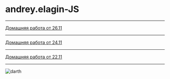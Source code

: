 # andrey.elagin-JS
<hr>
<a href="//github.com/itmo-it-group-305/andrey.elagin-JS/tree/master/homework/26.11">Домашняя работа от 26.11</a><br>
<hr>
<a href="//github.com/itmo-it-group-305/andrey.elagin-JS/tree/master/homework/24.11">Домашняя работа от 24.11</a><br>
<hr>
<a href="//github.com/itmo-it-group-305/andrey.elagin-JS/tree/master/homework/22.11">Домашняя работа от 22.11</a><br>
<hr>
<img src="https://leto49e.storage.yandex.net/rdisk/ce7c3c8d5d6676a0a0dcbbd0766b38c8d72d3d52367fbf97094ec503a554707b/inf/Or80_SQyKvnJOpEFtI_JBQmmCrE2soHbXetcaph-rf92NAArIBJsL3s4D8Nzos0O2Riq7guymIWtWK-kcYZYGQ==?uid=0&filename=800x600.jpg&disposition=inline&hash=&limit=0&content_type=image%2Fjpeg&tknv=v2&rtoken=549f807ed28eb56bb717f179e0a15265&force_default=no&ycrid=na-09ce4aa2333bf26b2b61cfcf640b09cc-downloader3d" alt="darth">

